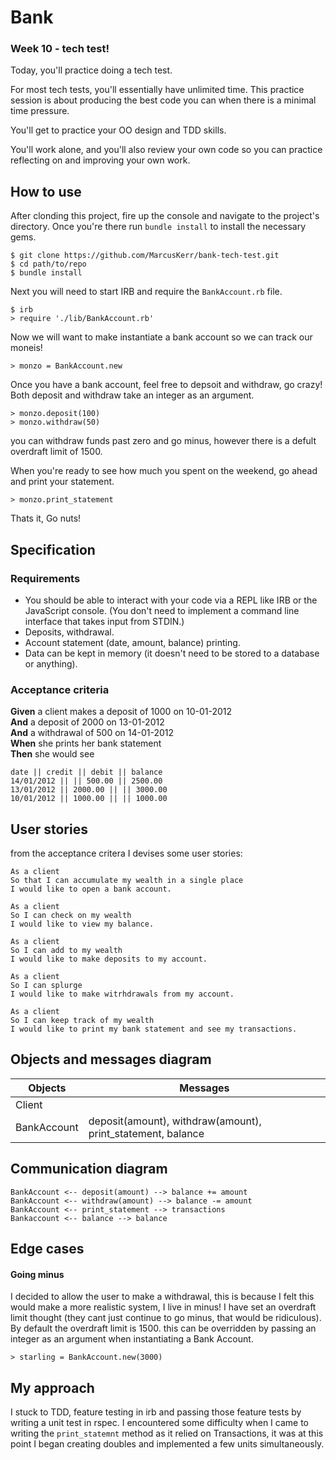 # Bank
### Week 10 - tech test!

Today, you'll practice doing a tech test.

For most tech tests, you'll essentially have unlimited time.  This practice session is about producing the best code you can when there is a minimal time pressure.

You'll get to practice your OO design and TDD skills.

You'll work alone, and you'll also review your own code so you can practice reflecting on and improving your own work.

## How to use 

After clonding this project, fire up the console and navigate to the project's directory.
Once you're there run `bundle install` to install the necessary gems.

``` 
$ git clone https://github.com/MarcusKerr/bank-tech-test.git
$ cd path/to/repo
$ bundle install
```

Next you will need to start IRB and require the `BankAccount.rb` file.

```
$ irb
> require './lib/BankAccount.rb'
```

Now we will want to make instantiate a bank account so we can track our moneis!
``` 
> monzo = BankAccount.new
```

Once you have a bank account, feel free to depsoit and withdraw, go crazy! Both deposit and withdraw take an integer as an argument.
```
> monzo.deposit(100)
> monzo.withdraw(50)
```
you can withdraw funds past zero and go minus, however there is a defult overdraft limit of 1500. 

When you're ready to see how much you spent on the weekend, go ahead and print your statement.
```
> monzo.print_statement
```
Thats it, 
Go nuts!

## Specification

### Requirements

* You should be able to interact with your code via a REPL like IRB or the JavaScript console.  (You don't need to implement a command line interface that takes input from STDIN.)
* Deposits, withdrawal.
* Account statement (date, amount, balance) printing.
* Data can be kept in memory (it doesn't need to be stored to a database or anything).

### Acceptance criteria

**Given** a client makes a deposit of 1000 on 10-01-2012  
**And** a deposit of 2000 on 13-01-2012  
**And** a withdrawal of 500 on 14-01-2012  
**When** she prints her bank statement  
**Then** she would see

```
date || credit || debit || balance
14/01/2012 || || 500.00 || 2500.00
13/01/2012 || 2000.00 || || 3000.00
10/01/2012 || 1000.00 || || 1000.00
```


## User stories

from the acceptance critera I devises some user stories:

```
As a client
So that I can accumulate my wealth in a single place
I would like to open a bank account.

As a client
So I can check on my wealth
I would like to view my balance.

As a client
So I can add to my wealth
I would like to make deposits to my account.

As a client
So I can splurge
I would like to make witrhdrawals from my account.

As a client
So I can keep track of my wealth
I would like to print my bank statement and see my transactions.
```

##  Objects and messages diagram

Objects  | Messages
------------- | -------------
Client  |
BankAccount  | deposit(amount), withdraw(amount), print_statement, balance


##  Communication diagram

```
BankAccount <-- deposit(amount) --> balance += amount 
BankAccount <-- withdraw(amount) --> balance -= amount
BankAccount <-- print_statement --> transactions
Bankaccount <-- balance --> balance
```


## Edge cases
#### Going minus
I decided to allow the user to make a withdrawal, this is because I felt this would make a more realistic system, I live in minus!
I have set an overdraft limit thought (they cant just continue to go minus, that would be ridiculous). By default the overdraft limit is 1500. this can be overridden by passing an integer as an argument when instantiating a Bank Account.

```
> starling = BankAccount.new(3000)
```

## My approach
I stuck to TDD, feature testing in irb and passing those feature tests by writing a unit test in rspec. I encountered some difficulty when I came to writing the `print_statemnt` method as it relied on Transactions, it was at this point I began creating doubles and implemented a few units simultaneously.
